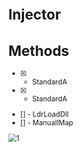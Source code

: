 # Injector

# **Methods**
- [X] - StandardA
- [X] - StandardA
- [] - LdrLoadDll
- [] - ManuallMap


![1](https://i.imgur.com/O3Tsrp6.png)
